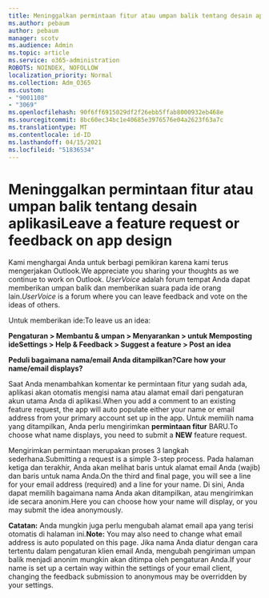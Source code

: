 ```yaml
---
title: Meninggalkan permintaan fitur atau umpan balik tentang desain aplikasi
ms.author: pebaum
author: pebaum
manager: scotv
ms.audience: Admin
ms.topic: article
ms.service: o365-administration
ROBOTS: NOINDEX, NOFOLLOW
localization_priority: Normal
ms.collection: Adm_O365
ms.custom:
- "9001108"
- "3069"
ms.openlocfilehash: 90f6ff6915029df2f26ebb5ffab8000932eb468e
ms.sourcegitcommit: 8bc60ec34bc1e40685e3976576e04a2623f63a7c
ms.translationtype: MT
ms.contentlocale: id-ID
ms.lasthandoff: 04/15/2021
ms.locfileid: "51836534"
---
```

# <a name="leave-a-feature-request-or-feedback-on-app-design"></a><span data-ttu-id="2b186-102">Meninggalkan permintaan fitur atau umpan balik tentang desain aplikasi</span><span class="sxs-lookup"><span data-stu-id="2b186-102">Leave a feature request or feedback on app design</span></span>

<span data-ttu-id="2b186-103">Kami menghargai Anda untuk berbagi pemikiran karena kami terus mengerjakan Outlook.</span><span class="sxs-lookup"><span data-stu-id="2b186-103">We appreciate you sharing your thoughts as we continue to work on Outlook.</span></span> <span data-ttu-id="2b186-104">*UserVoice* adalah forum tempat Anda dapat memberikan umpan balik dan memberikan suara pada ide orang lain.</span><span class="sxs-lookup"><span data-stu-id="2b186-104">*UserVoice* is a forum where you can leave feedback and vote on the ideas of others.</span></span>  

<span data-ttu-id="2b186-105">Untuk memberikan ide:</span><span class="sxs-lookup"><span data-stu-id="2b186-105">To leave us an idea:</span></span> 

<span data-ttu-id="2b186-106">**Pengaturan > Membantu & umpan > Menyarankan > untuk Memposting ide**</span><span class="sxs-lookup"><span data-stu-id="2b186-106">**Settings > Help & Feedback > Suggest a feature > Post an idea**</span></span> 

<span data-ttu-id="2b186-107">**Peduli bagaimana nama/email Anda ditampilkan?**</span><span class="sxs-lookup"><span data-stu-id="2b186-107">**Care how your name/email displays?**</span></span>

<span data-ttu-id="2b186-108">Saat Anda menambahkan komentar ke permintaan fitur yang sudah ada, aplikasi akan otomatis mengisi nama atau alamat email dari pengaturan akun utama Anda di aplikasi.</span><span class="sxs-lookup"><span data-stu-id="2b186-108">When you add a comment to an existing feature request, the app will auto populate either your name or email address from your primary account set up in the app.</span></span> <span data-ttu-id="2b186-109">Untuk memilih nama yang ditampilkan, Anda perlu mengirimkan **permintaan fitur** BARU.</span><span class="sxs-lookup"><span data-stu-id="2b186-109">To choose what name displays, you need to submit a **NEW** feature request.</span></span> 

<span data-ttu-id="2b186-110">Mengirimkan permintaan merupakan proses 3 langkah sederhana.</span><span class="sxs-lookup"><span data-stu-id="2b186-110">Submitting a request is a simple 3-step process.</span></span> <span data-ttu-id="2b186-111">Pada halaman ketiga dan terakhir, Anda akan melihat baris untuk alamat email Anda (wajib) dan baris untuk nama Anda.</span><span class="sxs-lookup"><span data-stu-id="2b186-111">On the third and final page, you will see a line for your email address (required) and a line for your name.</span></span> <span data-ttu-id="2b186-112">Di sini, Anda dapat memilih bagaimana nama Anda akan ditampilkan, atau mengirimkan ide secara anonim.</span><span class="sxs-lookup"><span data-stu-id="2b186-112">Here you can choose how your name will display, or you may submit the idea anonymously.</span></span> 

<span data-ttu-id="2b186-113">**Catatan:** Anda mungkin juga perlu mengubah alamat email apa yang terisi otomatis di halaman ini.</span><span class="sxs-lookup"><span data-stu-id="2b186-113">**Note:** You may also need to change what email address is auto populated on this page.</span></span> <span data-ttu-id="2b186-114">Jika nama Anda diatur dengan cara tertentu dalam pengaturan klien email Anda, mengubah pengiriman umpan balik menjadi anonim mungkin akan ditimpa oleh pengaturan Anda.</span><span class="sxs-lookup"><span data-stu-id="2b186-114">If your name is set up a certain way within the settings of your email client, changing the feedback submission to anonymous may be overridden by your settings.</span></span> 
